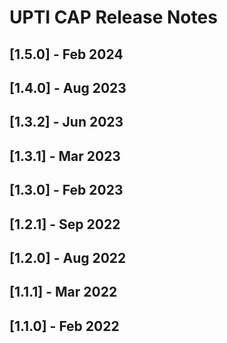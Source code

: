 # UPTI CAP Release Notes

## [1.5.0] - Feb 2024

## [1.4.0] - Aug 2023

## [1.3.2] - Jun 2023

## [1.3.1] - Mar 2023

## [1.3.0] - Feb 2023

## [1.2.1] - Sep 2022

## [1.2.0] - Aug 2022

## [1.1.1] - Mar 2022

## [1.1.0] - Feb 2022
